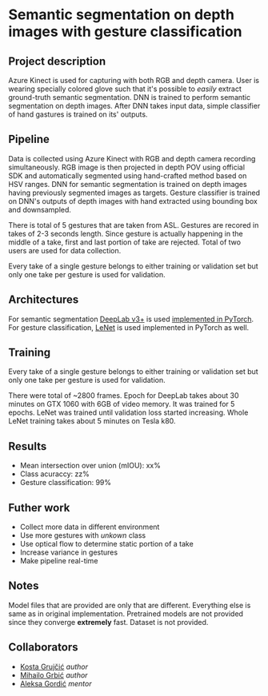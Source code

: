 # Semantic segmentation on depth images with gesture classification

## Project description
Azure Kinect is used for capturing with both RGB and depth camera. User is wearing specially colored glove such that it's possible to _easily_ extract ground-truth semantic segmentation. DNN is trained to perform semantic segmentation on depth images. After DNN takes input data, simple classifier of hand gastures is trained on its' outputs.

## Pipeline
Data is collected using Azure Kinect with RGB and depth camera recording simultaneously. RGB image is then projected in depth POV using official SDK and automatically segmented using hand-crafted method based on HSV ranges. DNN for semantic segmentation is trained on depth images having previously segmented images as targets. Gesture classifier is trained on DNN's outputs of depth images with hand extracted using bounding box and downsampled.

There is total of 5 gestures that are taken from ASL. Gestures are recored in takes of 2-3 seconds length. Since gesture is actually happening in the middle of a take, first and last portion of take are rejected. Total of two users are used for data collection.

Every take of a single gesture belongs to either training or validation set but only one take per gesture is used for validation.

## Architectures
For semantic segmentation [DeepLab v3+](https://arxiv.org/abs/1706.05587) is used [implemented in PyTorch](https://github.com/jfzhang95/pytorch-deeplab-xception). For gesture classification, [LeNet](http://yann.lecun.com/exdb/lenet/) is used implemented in PyTorch as well.

## Training
Every take of a single gesture belongs to either training or validation set but only one take per gesture is used for validation.

There were total of ~2800 frames. Epoch for DeepLab takes about 30 minutes on GTX 1060 with 6GB of video memory. It was trained for 5 epochs. LeNet was trained until validation loss started increasing. Whole LeNet training takes about 5 minutes on Tesla k80.

## Results
* Mean intersection over union (mIOU): xx%
* Class acuraccy: zz%
* Gesture classification: 99%

## Futher work
* Collect more data in different environment
* Use more gestures with _unkown_ class
* Use optical flow to determine static portion of a take
* Increase variance in gestures
* Make pipeline real-time

## Notes
Model files that are provided are only that are different. Everything else is same as in original implementation. Pretrained models are not provided since they converge **extremely** fast. Dataset is not provided.

## Collaborators
* [Kosta Grujčić](https://github.com/4eyes4u/) _author_
* [Mihailo Grbić](https://github.com/MihailoGrbic) _author_
* [Aleksa Gordić](https://github.com/gordicaleksa) _mentor_